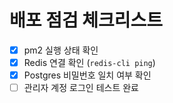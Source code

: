 # 배포 점검 체크리스트

- [x] pm2 실행 상태 확인
- [x] Redis 연결 확인 (`redis-cli ping`)
- [x] Postgres 비밀번호 일치 여부 확인
- [ ] 관리자 계정 로그인 테스트 완료
